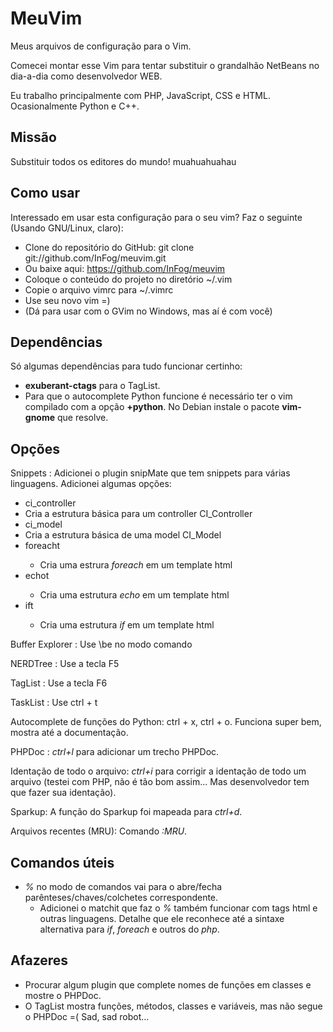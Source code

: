 MeuVim
======

Meus arquivos de configuração para o Vim.

Comecei montar esse Vim para tentar substituir o grandalhão NetBeans no dia-a-dia como desenvolvedor WEB.

Eu trabalho principalmente com PHP, JavaScript, CSS e HTML. Ocasionalmente Python e C++.

Missão
------

Substituir todos os editores do mundo! muahuahuahau

Como usar
---------

Interessado em usar esta configuração para o seu vim? Faz o seguinte (Usando GNU/Linux, claro):


 *  Clone do repositório do GitHub: git clone git://github.com/InFog/meuvim.git
   *  Ou baixe aqui: https://github.com/InFog/meuvim
 *  Coloque o conteúdo do projeto no diretório ~/.vim
 *  Copie o arquivo vimrc para ~/.vimrc
 *  Use seu novo vim =)
 * (Dá para usar com o GVim no Windows, mas aí é com você)

Dependências
------------

Só algumas dependências para tudo funcionar certinho:

 *  **exuberant-ctags** para o TagList.
 *  Para que o autocomplete Python funcione é necessário ter o vim compilado com a opção **+python**.
    No Debian instale o pacote **vim-gnome** que resolve.

Opções
------

Snippets : Adicionei o plugin snipMate que tem snippets para várias linguagens. Adicionei algumas opções:


 *  ci\_controller<tab>
   * Cria a estrutura básica para um controller CI\_Controller
 *  ci\_model<tab>
   * Cria a estrutura básica de uma model CI\_Model
 * foreacht<tab>
   * Cria uma estrura *foreach* em um template html
 * echot<tab>
   * Cria uma estrutura *echo* em um template html
 * ift<tab>
   * Cria uma estrutura *if* em um template html

Buffer Explorer : Use \\be no modo comando

NERDTree : Use a tecla F5

TagList  : Use a tecla F6

TaskList : Use ctrl + t

Autocomplete de funções do Python: ctrl + x, ctrl + o. Funciona super bem, mostra até a documentação.

PHPDoc : *ctrl+l* para adicionar um trecho PHPDoc.

Identação de todo o arquivo: *ctrl+i* para corrigir a identação de todo um arquivo
(testei com PHP, não é tão bom assim... Mas desenvolvedor tem que fazer sua identação).

Sparkup: A função do Sparkup foi mapeada para *ctrl+d*.

Arquivos recentes (MRU): Comando *:MRU*.

Comandos úteis
--------------

 * *%* no modo de comandos vai para o abre/fecha parênteses/chaves/colchetes correspondente.
   * Adicionei o matchit que faz o *%* também funcionar com tags html e outras linguagens.
     Detalhe que ele reconhece até a sintaxe alternativa para *if*, *foreach* e outros do *php*.

Afazeres
--------

 *  Procurar algum plugin que complete nomes de funções em classes e mostre o PHPDoc.
 *  O TagList mostra funções, métodos, classes e variáveis, mas não segue o PHPDoc =( Sad, sad robot...
